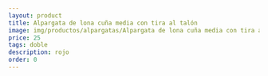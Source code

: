 ```yaml
---
layout: product
title: Alpargata de lona cuña media con tira al talón
image: img/productos/alpargatas/Alpargata de lona cuña media con tira al talón=25=doble=rojo.webp
price: 25
tags: doble
description: rojo
order: 0
---
```

